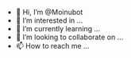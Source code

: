 - 👋 Hi, I’m @Moinubot
- 👀 I’m interested in ...
- 🌱 I’m currently learning ...
- 💞️ I’m looking to collaborate on ...
- 📫 How to reach me ...

<!---
Moinubot/Moinubot is a ✨ special ✨ repository because its `README.md` (this file) appears on your GitHub profile.
You can click the Preview link to take a look at your changes.
--->
